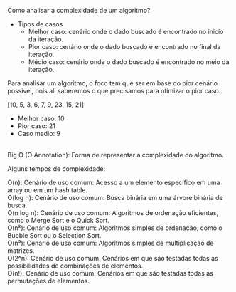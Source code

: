 Como analisar a complexidade de um algoritmo?

- Tipos de casos
  - Melhor caso: cenário onde o dado buscado é encontrado no inicio da iteração.
  - Pior caso: cenário onde o dado buscado é encontrado no final da iteração.
  - Médio caso: cenário onde o dado buscado é encontrado no meio da iteração.

Para analisar um algoritmo, o foco tem que ser em base do pior cenário possivel, pois ali saberemos o que precisamos para otimizar o pior caso.

[10, 5, 3, 6, 7, 9, 23, 15, 21]

- Melhor caso: 10
- Pior caso: 21
- Caso medio: 9

<br>
Big O (O Annotation):
Forma de representar a complexidade do algoritmo.

Alguns tempos de complexidade:

O(n):
Cenário de uso comum: Acesso a um elemento específico em uma array ou em um hash table.
<br>
O(log n):
Cenário de uso comum: Busca binária em uma árvore binária de busca.
<br>
O(n log n):
Cenário de uso comum: Algoritmos de ordenação eficientes, como o Merge Sort e o Quick Sort.
<br>
O(n²):
Cenário de uso comum: Algoritmos simples de ordenação, como o Bubble Sort ou o Selection Sort.
<br>
O(n³):
Cenário de uso comum: Algoritmos simples de multiplicação de matrizes.
<br>
O(2^n):
Cenário de uso comum: Cenários em que são testadas todas as possibilidades de combinações de elementos.
<br>
O(n!):
Cenário de uso comum: Cenários em que são testadas todas as permutações de elementos.